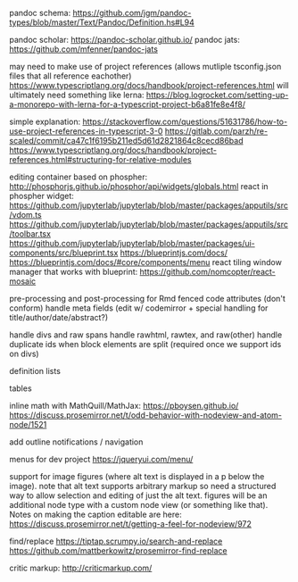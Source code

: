 

pandoc schema: <https://github.com/jgm/pandoc-types/blob/master/Text/Pandoc/Definition.hs#L94>

pandoc scholar: https://pandoc-scholar.github.io/
pandoc jats:    https://github.com/mfenner/pandoc-jats

may need to make use of project references (allows mutliple tsconfig.json files
that all reference eachother)
   https://www.typescriptlang.org/docs/handbook/project-references.html
will ultimately need something like lerna:
   https://blog.logrocket.com/setting-up-a-monorepo-with-lerna-for-a-typescript-project-b6a81fe8e4f8/

simple explanation:
   https://stackoverflow.com/questions/51631786/how-to-use-project-references-in-typescript-3-0
   https://gitlab.com/parzh/re-scaled/commit/ca47c1f6195b211ed5d61d2821864c8cecd86bad
   https://www.typescriptlang.org/docs/handbook/project-references.html#structuring-for-relative-modules


editing container based on phospher: 
   http://phosphorjs.github.io/phosphor/api/widgets/globals.html
   react in phospher widget:
     https://github.com/jupyterlab/jupyterlab/blob/master/packages/apputils/src/vdom.ts
     https://github.com/jupyterlab/jupyterlab/blob/master/packages/apputils/src/toolbar.tsx
     https://github.com/jupyterlab/jupyterlab/blob/master/packages/ui-components/src/blueprint.tsx
     https://blueprintjs.com/docs/
     https://blueprintjs.com/docs/#core/components/menu
     react tiling window manager that works with blueprint:
        https://github.com/nomcopter/react-mosaic



pre-processing and post-processing for Rmd fenced code attributes (don't conform)
handle meta fields (edit w/ codemirror + special handling for title/author/date/abstract?)

handle divs and raw spans
handle rawhtml, rawtex, and raw(other)
handle duplicate ids when block elements are split (required once we support ids on divs)

definition lists

tables

inline math with MathQuill/MathJax: 
   https://pboysen.github.io/
   https://discuss.prosemirror.net/t/odd-behavior-with-nodeview-and-atom-node/1521

add outline notifications / navigation

menus for dev project
  https://jqueryui.com/menu/

support for image figures (where alt text is displayed in a p below the image). note that alt text supports arbitrary markup so need a structured way to allow selection and editing of just the alt text. figures will
be an additional node type with a custom node view (or something like that). Notes on making the caption editable
are here: https://discuss.prosemirror.net/t/getting-a-feel-for-nodeview/972


find/replace
  https://tiptap.scrumpy.io/search-and-replace 
  https://github.com/mattberkowitz/prosemirror-find-replace

critic markup: http://criticmarkup.com/

